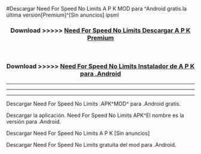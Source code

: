 #Descargar Need For Speed No Limits  A P K MOD para ^Android gratis.la última versión[Premium]^[Sin anuncios] ipsml



<div align="center">
<h3>Download >>>>> <a href="https://es-web.web.app/?es= Need For Speed No Limits ">Need For Speed No Limits  Descargar A P K Premium</a></h3><br>

<h3>Download >>>>> <a href="https://es-web.web.app/?es= Need For Speed No Limits ">Need For Speed No Limits  Instalador de A P K para .Android</a></h3>
</div>


----------------------------------------------------------

----------------------------------------------------------

----------------------------------------------------------

Descargar Need For Speed No Limits  .APK^MOD^ para .Android gratis.

Descargar la aplicación. Need For Speed No Limits  APK^El nombre es la versión para .Android.

Descargar Need For Speed No Limits  A P K [Sin anuncios]

Descargar Need For Speed No Limits  gratuita del mod para .Android.